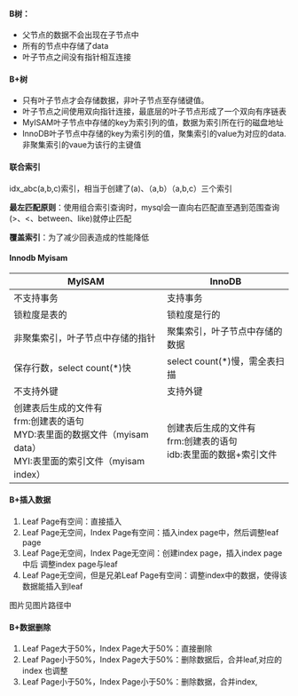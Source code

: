 #### B树：

- 父节点的数据不会出现在子节点中
- 所有的节点中存储了data
- 叶子节点之间没有指针相互连接

#### B+树

- 只有叶子节点才会存储数据，非叶子节点至存储键值。
- 叶子节点之间使用双向指针连接，最底层的叶子节点形成了一个双向有序链表
- MyISAM叶子节点中存储的key为索引列的值，数据为索引所在行的磁盘地址
- InnoDB叶子节点中存储的key为索引列的值，聚集索引的value为对应的data.非聚集索引的vaue为该行的主键值

#### 联合索引

idx_abc(a,b,c)索引，相当于创建了(a)、（a,b）（a,b,c）三个索引

**最左匹配原则**：使用组合索引查询时，mysql会一直向右匹配直至遇到范围查询(>、<、between、like)就停止匹配

**覆盖索引**：为了减少回表造成的性能降低

#### Innodb Myisam

| MyISAM                                                       | InnoDB                                                       |
| ------------------------------------------------------------ | ------------------------------------------------------------ |
| 不支持事务                                                   | 支持事务                                                     |
| 锁粒度是表的                                                 | 锁粒度是行的                                                 |
| 非聚集索引，叶子节点中存储的指针                             | 聚集索引，叶子节点中存储的数据                               |
| 保存行数，select count(*)快                                  | select count(*)慢，需全表扫描                                |
| 不支持外键                                                   | 支持外键                                                     |
| 创建表后生成的文件有<br />frm:创建表的语句<br />MYD:表里面的数据文件（myisam data）<br />MYI:表里面的索引文件（myisam index） | 创建表后生成的文件有<br />frm:创建表的语句<br />idb:表里面的数据+索引文件 |

#### B+插入数据

1. Leaf Page有空间：直接插入
2. Leaf Page无空间，Index Page有空间：插入index page中，然后调整leaf page
3. Leaf Page无空间，Index Page无空间：创建index page，插入index page中后 调整index page与leaf
4. Leaf Page无空间，但是兄弟Leaf Page有空间：调整index中的数据，使得该数据能插入到leaf

图片见图片路径中

#### B+数据删除

1. Leaf Page大于50%，Index Page大于50%：直接删除
2. Leaf Page小于50%，Index Page大于50%：删除数据后，合并leaf,对应的index 也调整
3. Leaf Page小于50%，Index Page小于50%：删除数据，合并index,




